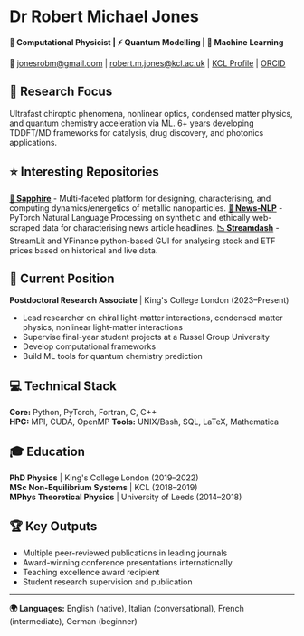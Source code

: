 # Dr Robert Michael Jones
**🔬 Computational Physicist | ⚡ Quantum Modelling | 🤖 Machine Learning**

📧 [jonesrobm@gmail.com](mailto:jonesrobm@gmail.com) | [robert.m.jones@kcl.ac.uk](mailto:robert.m.jones@kcl.ac.uk) | [KCL Profile](https://www.kcl.ac.uk/people/robert-jones) | [ORCID](https://orcid.org/0000-0002-5422-3088)

## 🔬 Research Focus
Ultrafast chiroptic phenomena, nonlinear optics, condensed matter physics, and quantum chemistry acceleration via ML. 6+ years developing TDDFT/MD frameworks for catalysis, drug discovery, and photonics applications.

## ⭐ Interesting Repositories

**[🔷 Sapphire](https://github.com/JonesRobM/Sapphire)** - Multi-faceted platform for designing, characterising, and computing dynamics/energetics of metallic nanoparticles.
**[📰 News-NLP](https://github.com/JonesRobM/News-NLP)** - PyTorch Natural Language Processing on synthetic and ethically web-scraped data for characterising news article headlines.
**[📉 Streamdash](https://github.com/JonesRobM/Streamdash)** - StreamLit and YFinance python-based GUI for analysing stock and ETF prices based on historical and live data.

## 💼 Current Position
**Postdoctoral Research Associate** | King's College London (2023–Present)
- Lead researcher on chiral light-matter interactions, condensed matter physics, nonlinear light-matter interactions
- Supervise final-year student projects at a Russel Group University
- Develop computational frameworks
- Build ML tools for quantum chemistry prediction

## 💻 Technical Stack
**Core:** Python, PyTorch, Fortran, C, C++  
**HPC:** MPI, CUDA, OpenMP
**Tools:** UNIX/Bash, SQL, LaTeX, Mathematica

## 🎓 Education
**PhD Physics** | King's College London (2019–2022)  
**MSc Non-Equilibrium Systems** | KCL (2018–2019)  
**MPhys Theoretical Physics** | University of Leeds (2014–2018)

## 🏆 Key Outputs
- Multiple peer-reviewed publications in leading journals
- Award-winning conference presentations internationally  
- Teaching excellence award recipient
- Student research supervision and publication

---
**🌍 Languages:** English (native), Italian (conversational), French (intermediate), German (beginner)
